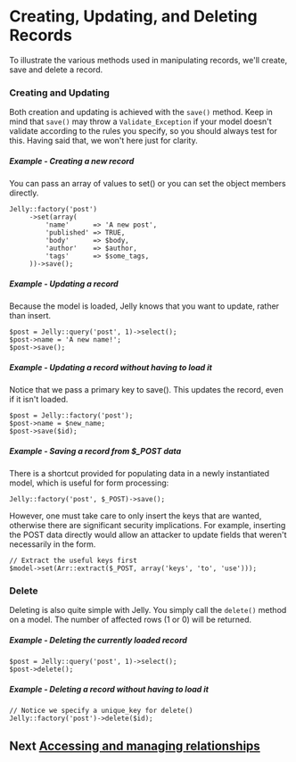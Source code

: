 # Creating, Updating, and Deleting Records

To illustrate the various methods used in manipulating records, we'll create,
save and delete a record.

### Creating and Updating

Both creation and updating is achieved with the `save()` method. Keep in mind
that `save()` may throw a `Validate_Exception` if your model doesn't validate
according to the rules you specify, so you should always test for this. Having
said that, we won't here just for clarity.

##### Example - Creating a new record

You can pass an array of values to set() or you can set the object members directly.

	Jelly::factory('post')
		 ->set(array(
			 'name'      => 'A new post',
			 'published' => TRUE,
			 'body'      => $body,
			 'author'    => $author,
			 'tags'      => $some_tags,
		 ))->save();

##### Example - Updating a record

Because the model is loaded, Jelly knows that you want to update, rather than insert.

	$post = Jelly::query('post', 1)->select();
	$post->name = 'A new name!';
	$post->save();

##### Example - Updating a record without having to load it

Notice that we pass a primary key to save(). This updates the record, even if it isn't loaded.

	$post = Jelly::factory('post');
	$post->name = $new_name;
	$post->save($id);

##### Example - Saving a record from $_POST data

There is a shortcut provided for populating data in a newly instantiated model, which is useful for form processing:

	Jelly::factory('post', $_POST)->save();

However, one must take care to only insert the keys that are wanted, otherwise
there are significant security implications. For example, inserting the POST
data directly would allow an attacker to update fields that weren't
necessarily in the form.

	// Extract the useful keys first
	$model->set(Arr::extract($_POST, array('keys', 'to', 'use')));

### Delete

Deleting is also quite simple with Jelly. You simply call the `delete()`
method on a model. The number of affected rows (1 or 0) will be returned.

##### Example - Deleting the currently loaded record

	$post = Jelly::query('post', 1)->select();
	$post->delete();

##### Example - Deleting a record without having to load it

	// Notice we specify a unique_key for delete()
	Jelly::factory('post')->delete($id);


## Next [Accessing and managing relationships](jelly.relationships)
